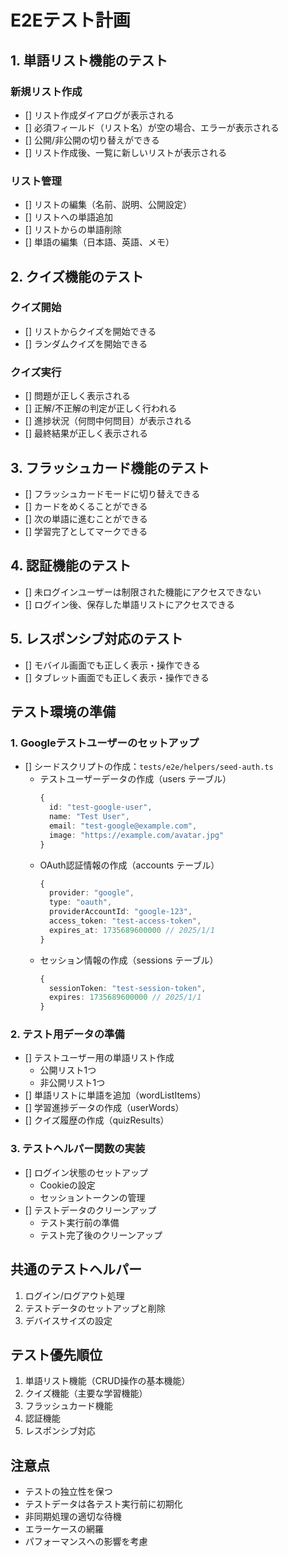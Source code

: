 # E2Eテスト計画

## 1. 単語リスト機能のテスト
### 新規リスト作成
- [] リスト作成ダイアログが表示される
- [] 必須フィールド（リスト名）が空の場合、エラーが表示される
- [] 公開/非公開の切り替えができる
- [] リスト作成後、一覧に新しいリストが表示される

### リスト管理
- [] リストの編集（名前、説明、公開設定）
- [] リストへの単語追加
- [] リストからの単語削除
- [] 単語の編集（日本語、英語、メモ）

## 2. クイズ機能のテスト
### クイズ開始
- [] リストからクイズを開始できる
- [] ランダムクイズを開始できる

### クイズ実行
- [] 問題が正しく表示される
- [] 正解/不正解の判定が正しく行われる
- [] 進捗状況（何問中何問目）が表示される
- [] 最終結果が正しく表示される

## 3. フラッシュカード機能のテスト
- [] フラッシュカードモードに切り替えできる
- [] カードをめくることができる
- [] 次の単語に進むことができる
- [] 学習完了としてマークできる

## 4. 認証機能のテスト
- [] 未ログインユーザーは制限された機能にアクセスできない
- [] ログイン後、保存した単語リストにアクセスできる

## 5. レスポンシブ対応のテスト
- [] モバイル画面でも正しく表示・操作できる
- [] タブレット画面でも正しく表示・操作できる

## テスト環境の準備

### 1. Googleテストユーザーのセットアップ
- [] シードスクリプトの作成：`tests/e2e/helpers/seed-auth.ts`
  - テストユーザーデータの作成（users テーブル）
    ```ts
    {
      id: "test-google-user",
      name: "Test User",
      email: "test-google@example.com",
      image: "https://example.com/avatar.jpg"
    }
    ```
  - OAuth認証情報の作成（accounts テーブル）
    ```ts
    {
      provider: "google",
      type: "oauth",
      providerAccountId: "google-123",
      access_token: "test-access-token",
      expires_at: 1735689600000 // 2025/1/1
    }
    ```
  - セッション情報の作成（sessions テーブル）
    ```ts
    {
      sessionToken: "test-session-token",
      expires: 1735689600000 // 2025/1/1
    }
    ```

### 2. テスト用データの準備
- [] テストユーザー用の単語リスト作成
  - 公開リスト1つ
  - 非公開リスト1つ
- [] 単語リストに単語を追加（wordListItems）
- [] 学習進捗データの作成（userWords）
- [] クイズ履歴の作成（quizResults）

### 3. テストヘルパー関数の実装
- [] ログイン状態のセットアップ
  - Cookieの設定
  - セッショントークンの管理
- [] テストデータのクリーンアップ
  - テスト実行前の準備
  - テスト完了後のクリーンアップ

## 共通のテストヘルパー
1. ログイン/ログアウト処理
2. テストデータのセットアップと削除
3. デバイスサイズの設定

## テスト優先順位
1. 単語リスト機能（CRUD操作の基本機能）
2. クイズ機能（主要な学習機能）
3. フラッシュカード機能
4. 認証機能
5. レスポンシブ対応

## 注意点
- テストの独立性を保つ
- テストデータは各テスト実行前に初期化
- 非同期処理の適切な待機
- エラーケースの網羅
- パフォーマンスへの影響を考慮
